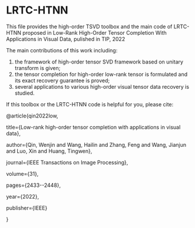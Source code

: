 # LRTC-HTNN
This file provides the high-order TSVD toolbox and the main code of LRTC-HTNN proposed in Low-Rank High-Order Tensor Completion With Applications in Visual Data, pulished in TIP, 2022

The main contributions of this work including:
1. the framework of high-order tensor SVD framework based on unitary transform is given;
2. the tensor completion for high-order low-rank tensor is formulated and its exact recovery guarantee is proved;
3. several applications to various high-order visual tensor data recovery is studied.  

If this toolbox or the LRTC-HTNN code is helpful for you, please cite:

@article{qin2022low,

  title={Low-rank high-order tensor completion with applications in visual data},
  
  author={Qin, Wenjin and Wang, Hailin and Zhang, Feng and Wang, Jianjun and Luo, Xin and Huang, Tingwen},
  
  journal={IEEE Transactions on Image Processing},
  
  volume={31},
  
  pages={2433--2448},
  
  year={2022},
  
  publisher={IEEE}
  
}

